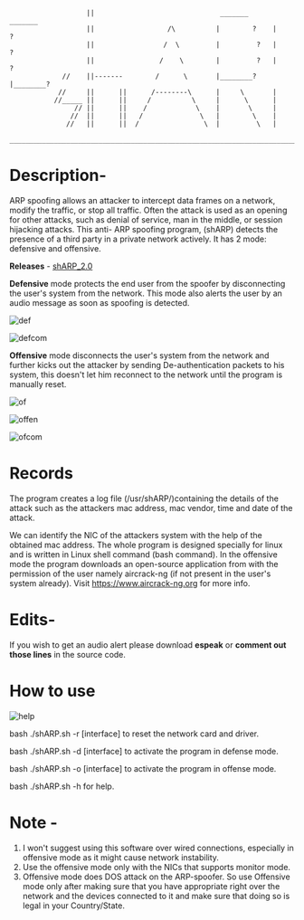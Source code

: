 

			           ||                               _______       _______          
			           ||                  /\          |        ?    |        ?     
			           ||                 /  \         |         ?   |         ?    
			           ||                /    \        |         ?   |         ?    
			     //    ||-------        /      \       |________?    |________?     
			    //     ||      ||      /--------\      |     \       |              
			   //_____ ||      ||     /          \     |      \      |              
			        // ||      ||    /            \    |       \     |             
			       //  ||      ||   /              \   |        \    |             
			      //   ||      ||  /                \  |         \   |             
		_______________________________________________________________________________________	  		   
				       		                       
 


# Description-

ARP spoofing allows an attacker to intercept data frames on a network, modify the traffic, or stop all traffic. Often the attack is used as an opening for other attacks, such as denial of service, man in the middle, or session hijacking attacks. This anti- ARP spoofing program, (shARP) detects the presence of a third party in a private network actively. It has 2 mode: defensive and offensive. 

**Releases** - [shARP_2.0](https://github.com/europa502/shARP_2.0) 



**Defensive** mode protects the end user from the spoofer by disconnecting the user's system from the network. This mode also alerts the user by an audio message as soon as spoofing is detected.


![def](https://cloud.githubusercontent.com/assets/26405791/25932513/4d365eca-362f-11e7-8d2c-6dc19aed0c4e.png)

![defcom](https://cloud.githubusercontent.com/assets/26405791/25932547/83154a4c-362f-11e7-85ac-04e56f890136.png)


**Offensive** mode disconnects the user's system from the network and further kicks out the attacker by sending De-authentication packets to his system, this doesn't let him reconnect to the network until the program is manually reset. 



![of](https://cloud.githubusercontent.com/assets/26405791/25932564/9f54b62a-362f-11e7-9e01-ca1c7e94ef5e.png)

![offen](https://cloud.githubusercontent.com/assets/26405791/25932577/b232564e-362f-11e7-9c45-4ab2752b39fe.png)

![ofcom](https://cloud.githubusercontent.com/assets/26405791/25932584/c4b77b00-362f-11e7-981f-17160a2f4a2d.png)

# Records

The program creates a log file (/usr/shARP/)containing the details of the attack such as the attackers mac address, mac vendor, time and date of the attack. 

We can identify the NIC of the attackers system with the help of the obtained mac address. The whole program is designed specially for linux and is written in Linux shell command (bash command). In the offensive mode the program downloads an open-source application from with the permission of the user namely aircrack-ng (if not present in the user's system already). Visit https://www.aircrack-ng.org for more info.

# Edits-
If you wish to get an audio alert please download **espeak** or **comment out those lines** in the source code.

# How to use 

![help](https://cloud.githubusercontent.com/assets/26405791/25932600/dfc234d0-362f-11e7-9155-1bb9c68ce4cb.png)

 
bash ./shARP.sh -r [interface] to reset the network card and driver.

bash ./shARP.sh -d [interface] to activate the program in defense mode.

bash ./shARP.sh -o [interface] to activate the program in offense mode.

bash ./shARP.sh -h for help.

# Note -

1. I won't suggest using this software over wired connections, especially in offensive mode as it might cause network instability.
2. Use the offensive mode only with the NICs that supports monitor mode.
3. Offensive mode does DOS attack on the ARP-spoofer. So use Offensive mode only after making sure that you have appropriate right over the network and the devices connected to it and make sure that doing so is legal in your Country/State.

